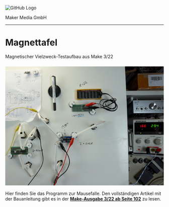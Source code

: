 

![GitHub Logo](http://www.heise.de/make/icons/make_logo.png)

Maker Media GmbH
*** 

# Magnettafel
Magnetischer Vielzweck-Testaufbau aus Make 3/22

### 

![Picture](/aufmacher_github.jpg) 

Hier finden Sie das Programm zur Mausefalle. Den vollständigen Artikel mit der Bauanleitung gibt es in der **[Make-Ausgabe 3/22 ab Seite 102](https://www.heise.de/select/make/2022/03/)** zu lesen. 


